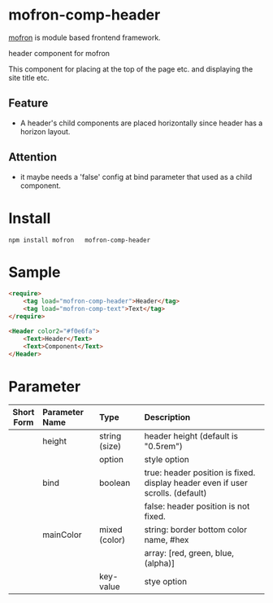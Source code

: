 #   mofron-comp-header
[mofron](https://mofron.github.io/mofron/) is module based frontend framework.

 header component for mofron

This component for placing at the top of the page etc. and displaying the site title etc.

## Feature
 - A header's child components are placed horizontally since header has a horizon layout.
## Attention
 - it maybe needs a 'false' config at bind parameter that used as a child component.

# Install
```
npm install mofron   mofron-comp-header
```

# Sample
```html
<require>
    <tag load="mofron-comp-header">Header</tag>
    <tag load="mofron-comp-text">Text</tag>
</require>

<Header color2="#f0e6fa">
    <Text>Header</Text>
    <Text>Component</Text>
</Header>
```

# Parameter

| Short<br>Form | Parameter Name | Type | Description |
|:-------------:|:---------------|:-----|:------------|
| | height | string (size) | header height (default is "0.5rem") |
| | | option | style option |
| | bind | boolean | true: header position is fixed. display header even if user scrolls. (default) |
| | | | false: header position is not fixed. |
| | mainColor | mixed (color) | string: border bottom color name, #hex |
| | | | array: [red, green, blue, (alpha)] |
| | | key-value | stye option |

